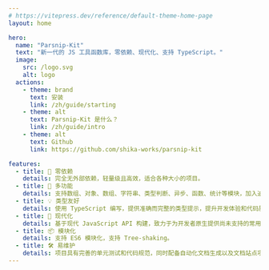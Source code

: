 ```yaml
---
# https://vitepress.dev/reference/default-theme-home-page
layout: home

hero:
  name: "Parsnip-Kit"
  text: "新一代的 JS 工具函数库，零依赖、现代化、支持 TypeScript。"
  image:
    src: /logo.svg
    alt: logo
  actions:
    - theme: brand
      text: 安装
      link: /zh/guide/starting
    - theme: alt
      text: Parsnip-Kit 是什么？
      link: /zh/guide/intro
    - theme: alt
      text: Github
      link: https://github.com/shika-works/parsnip-kit

features:
  - title: 🧳 零依赖
    details: 完全无外部依赖，轻量级且高效，适合各种大小的项目。
  - title: 🔩 多功能
    details: 支持数组、对象、数组、字符串、类型判断、异步、函数、统计等模块，加入迫切需要的工具函数，满足开发需求。
  - title: 💡 类型友好
    details: 使用 TypeScript 编写，提供准确而完整的类型提示，提升开发体验和代码质量。
  - title: 🚀 现代化
    details: 基于现代 JavaScript API 构建，致力于为开发者原生提供尚未支持的常用工具函数。
  - title: 📦 模块化
    details: 支持 ES6 模块化，支持 Tree-shaking。
  - title: 🛠️ 易维护
    details: 项目具有完善的单元测试和代码规范，同时配备自动化文档生成以及文档站点项目，易于后续的扩展与维护。
---
```


